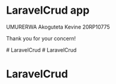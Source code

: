 # LaravelCrud app

  UMURERWA Akoguteta Kevine 20RP10775


  Thank you for your concern!

#   L a r a v e l C r u d  
 # LaravelCrud
# LaravelCrud
